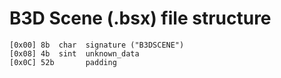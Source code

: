 # B3D Scene (.bsx) file structure
```
[0x00] 8b  char  signature ("B3DSCENE")
[0x08] 4b  sint  unknown_data
[0x0C] 52b       padding
```
